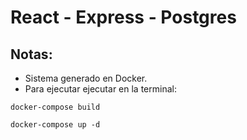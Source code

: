 # React - Express - Postgres

## Notas:

* Sistema generado en Docker.
* Para ejecutar ejecutar en la terminal: 

```
docker-compose build
```


```
docker-compose up -d
```



